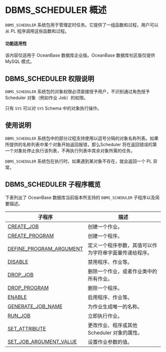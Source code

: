 # DBMS_SCHEDULER 概述 

`DBMS_SCHEDULER` 系统包用于管理定时任务。它提供了一组函数和过程，用户可以从 PL 程序调用这些函数和过程。

  <main id="notice" >
    <h4>功能适用性</h4>
    <p>该内容仅适用于 OceanBase 数据库企业版。OceanBase 数据库社区版仅提供 MySQL 模式。</p>
  </main>

## DBMS_SCHEDULER 权限说明 

`DBMS_SCHEDULER` 系统包的对象权限必须直接授予用户，不识别通过角色授予 Scheduler 对象（例如作业 Job）的权限。

只有 `SYS` 可以对 `SYS` Schema 中的对象执行操作。

## 使用说明 

`DBMS_SCHEDULER` 系统包中的部分过程支持使用以逗号分隔的对象名称列表。如果所提供的名称列表中某个对象开始返回报错，那么Scheduler 将在返回错误的第一个对象处停止执行该列表，不再执行列表中其余对象所需的任务。

`DBMS_SCHEDULER` 系统包在执行时，如果遇到某对象不存在，就会返回一个 PL 异常。

## DBMS_SCHEDULER 子程序概览 

下表列出了 OceanBase 数据库当前版本所支持的 `DBMS_SCHEDULER` 子程序以及简要描述。


|                                  子程序                                 |             描述            |
|------------------------------------------------------------------------|-----------------------------|
| [CREATE_JOB](../14200.dbms-scheduler-oracle/200.create-job-oracle.md)                  | 创建一个作业。                     |
| [CREATE_PROGRAM](../14200.dbms-scheduler-oracle/300.create-program-oracle.md)          | 创建一个程序。                     |
| [DEFINE_PROGRAM_ARGUMENT](../14200.dbms-scheduler-oracle/400.define-program-argument-oracle.md) | 定义一个程序参数，其值可以作为字符串字面量传递给程序。 |
| [DISABLE](../14200.dbms-scheduler-oracle/500.disable-scheduler-oracle.md)                      | 禁用程序、作业等。                   |
| [DROP_JOB](../14200.dbms-scheduler-oracle/600.drop-job-oracle.md)                      | 删除一个作业，或者作业类中的所有作业。 |
| [DROP_PROGRAM](../14200.dbms-scheduler-oracle/700.drop-program-oracle.md)              | 删除一个程序。                       |
| [ENABLE](../14200.dbms-scheduler-oracle/800.enable-scheduler-oracle.md)                        | 启用程序、作业等。                   |
| [GENERATE_JOB_NAME](../14200.dbms-scheduler-oracle/900.generate-job-name-oracle.md)       | 为作业生成唯一的名称。             |
| [RUN_JOB](../14200.dbms-scheduler-oracle/1000.run-job-oracle.md)                       | 立即执行作业。                       |
| [SET_ATTRIBUTE](../14200.dbms-scheduler-oracle/1100.set-attribute-oracle.md)           | 更改作业、程序或其他 Scheduler 对象的属性。 |
| [SET_JOB_ARGUMENT_VALUE](../14200.dbms-scheduler-oracle/1200.set-job-argument-value-oracle.md)  | 设置作业参数的值。            |


